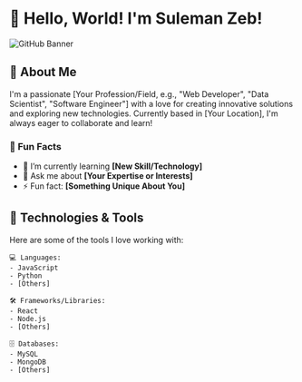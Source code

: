 # 👋 Hello, World! I'm Suleman Zeb!

![GitHub Banner](https://via.placeholder.com/1200x200?text=Welcome+to+My+GitHub+Profile)

## 🚀 About Me
I'm a passionate [Your Profession/Field, e.g., "Web Developer", "Data Scientist", "Software Engineer"] with a love for creating innovative solutions and exploring new technologies. Currently based in [Your Location], I'm always eager to collaborate and learn!

### 🌟 Fun Facts
- 🌱 I’m currently learning **[New Skill/Technology]**
- 💬 Ask me about **[Your Expertise or Interests]**
- ⚡ Fun fact: **[Something Unique About You]**

## 🔧 Technologies & Tools
Here are some of the tools I love working with:

```plaintext
💻 Languages: 
- JavaScript
- Python
- [Others]

🛠 Frameworks/Libraries: 
- React
- Node.js
- [Others]

🗄 Databases:
- MySQL
- MongoDB
- [Others]
